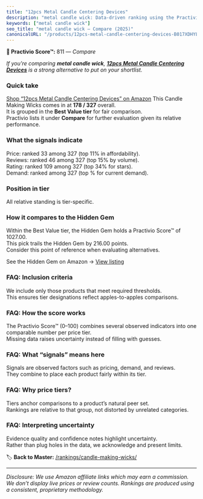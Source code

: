 ```yaml
---
title: "12pcs Metal Candle Centering Devices"
description: "metal candle wick: Data-driven ranking using the Practivio Score™. Positioned by quality, value, demand, findability, momentum."
keywords: ["metal candle wick"]
seo_title: "metal candle wick — Compare (2025)"
canonicalURL: "/products/12pcs-metal-candle-centering-devices-B017XDHYLY/"
---
```


**🛒 Practivio Score™:** 811 — _Compare_


*If you're comparing **metal candle wick**, **[12pcs Metal Candle Centering Devices](https://www.amazon.com/dp/B017XDHYLY?tag=practivio-20)** is a strong alternative to put on your shortlist.*
### Quick take
[Shop “12pcs Metal Candle Centering Devices” on Amazon](https://www.amazon.com/dp/B017XDHYLY?tag=practivio-20)
This Candle Making Wicks comes in at **178 / 327** overall.  
It is grouped in the **Best Value tier** for fair comparison.  
Practivio lists it under **Compare** for further evaluation given its relative performance.

### What the signals indicate
Price: ranked 33 among 327 (top 11% in affordability).  
Reviews: ranked 46 among 327 (top 15% by volume).  
Rating: ranked 109 among 327 (top 34% for stars).  
Demand: ranked  among 327 (top % for current demand).

### Position in tier
All relative standing is tier-specific.

### How it compares to the Hidden Gem
Within the Best Value tier, the Hidden Gem holds a Practivio Score™ of 1027.00.  
This pick trails the Hidden Gem by 216.00 points.  
Consider this point of reference when evaluating alternatives.  

See the Hidden Gem on Amazon → [View listing](https://www.amazon.com/dp/B097D7S6KB?tag=practivio-20)

### FAQ: Inclusion criteria
We include only those products that meet required thresholds.  
This ensures tier designations reflect apples-to-apples comparisons.

### FAQ: How the score works
The Practivio Score™ (0–100) combines several observed indicators into one comparable number per price tier.  
Missing data raises uncertainty instead of filling with guesses.

### FAQ: What “signals” means here
Signals are observed factors such as pricing, demand, and reviews.  
They combine to place each product fairly within its tier.

### FAQ: Why price tiers?
Tiers anchor comparisons to a product’s natural peer set.  
Rankings are relative to that group, not distorted by unrelated categories.

### FAQ: Interpreting uncertainty
Evidence quality and confidence notes highlight uncertainty.  
Rather than plug holes in the data, we acknowledge and present limits.

<!-- Missing template for Compare/CompareWithinPriceClass -->


🏷️ **Back to Master:** [/rankings/candle-making-wicks/](/rankings/candle-making-wicks/)

---
_Disclosure: We use Amazon affiliate links which may earn a commission. We don’t display live prices or review counts. Rankings are produced using a consistent, proprietary methodology._
